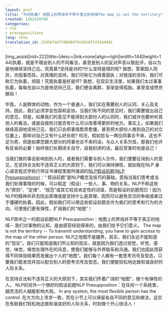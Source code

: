 ```yaml
---
layout: post
title: "为何执着? 地图上的界线并不等于真正的地域The map is not the territory"
created: 1262439706
categories:
- nlp
- presuppositions
lang: zhtw
translation_id: 22d56f447f085847452018f5f934d4d1
---
```

<!--break-->
<p>[img_assist|nid=222|title=|desc=|link=none|align=right|width=144|height=144]执着，就是不理会别人的不同看法，甚至是别人的反对声音以致批评，自以为是地继续坚持己见。究竟甚?坚持是对的?什么坚持是错的呢? 我想，答案因人而异，亦因事而异。对真理的坚持，我们可称它为择善固执；对错误的坚持，我们可称它为执着，顽固！究竟执着是好是坏? 我想，在现实生活里，如果我们太过事事执着，每每也自以为是地坚持己见，我们便会离群，渐渐变得孤独，甚至变成愤世嫉俗！ </p>

<p>毕竟，人是群体的动物，作为一个普通人，我们实在需要别人的认同、关心及支持。因此，我们必须学会包容和妥协。当我们有不同的意见时，我们需要提出自己的意见，但是，如果我们的意见不能得到大部份人的认同时，我们或许也要听听其他人的看法，或是自我检讨是否有什么可以改善得更好的地方。事实上，如果我们继续高调地坚持己见，我们只会把事情愈弄愈僵，甚至把大部份人推到自己的对立位置上，那样对自己又有什么好处呢? 何况，假如您与一两位同事合不来，这也不足为奇，但是如果您跟大部分的同事也合不来的话，与众人关系欠佳，那我们也许有反省的必要！始终我们长期闭关自守，自我封闭的话，最后受害的也是自己！ </p>

<p>当我们做的事会影响到别人时，或者我们需要与别人合作，我们便要征询别人的意见，在坚持合法和不违背正义的大原则下，我们可以保持弹性，就如我在NLP 身心语言程式学执行师证书课程里面所强调的<a href="/articles/nlp/presuppositions" target="_new">NLP假设前题(NLP Presuppositions)</a>：“ 假设前题”是NLP概念及技巧的基础，意指当我们思考或当我们处理事情的时候，可以假定（假设）一些人、事、物的关系，NLP不称这些为“原则”、“定律”、“规范”或其它较具肯定性的词语，而是假设的前题而已！因为NLP的精神并非去找出真理或是坚持什么是真理，因而可以避免空泛的争拗或者过于僵硬的执着。因此，假如我们可以用这些假设前题去作为我们的思考和行为的方向，可使我们更有弹性，扩阔我们的“地图”！ </p>

<p>NLP其中之一的假设前题NLP Presupposition：地图上的界线并不等于真正的地域-- 我们对事物的认知，是由感官经验得来的，由我们给予它们意义。 The map is not the territory -- To transmit understanding, you have to gain access to the map of the other person. NLP之地图不是疆界。其实，我们永远不能知道的“现实”。我们只能知道我们所认知的现实，就是因为我们透过视觉，听觉，感觉，味觉，嗅觉处理外在的讯息，使我们能够与外界联系和沟通。我们也因此而获得不同体验结果而发展出个人的“地图”。我们每个人都有一套思考讯号及型态，只要我们能发现并加以配合别人的思考讯号及型态，我们便能轻松地达致和谐良好的人际关系。 </p>

<p>在坚持合法和不违背正义的大原则下，其实我们怀着广阔的“地图”，做个有弹性的人。 NLP的另外一个很好的假设前题NLP Presupposition：在任何一个系统里，越灵活的人越能影响大局。 In any system, the most flexible person has the control. 在大方向上寻求一致，而在小节上可以保留各自不同的意见和做法，这实在有助我们轻松地达致和谐良好的人际关系，时刻做个开心快活人！ </p>
